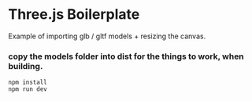 # Three.js Boilerplate

Example of importing glb / gltf models + resizing the canvas.

### copy the models folder into dist for the things to work, when building.

    npm install
    npm run dev
